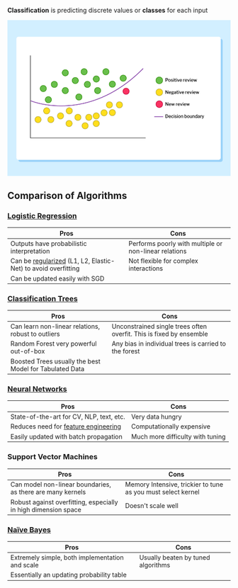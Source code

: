 

**Classification** is predicting discrete values or **classes** for each input

![](../Attachments/Pasted%20image%2020230225144653.png)

## Comparison of Algorithms

### [Logistic Regression](Logistic%20Regression.md)

| Pros | Cons |
| --- | --- |
| Outputs have probabilistic interpretation | Performs poorly with multiple or non-linear relations |
| Can be [regularized](Regularization.md) (L1, L2, Elastic-Net) to avoid overfitting | Not flexible for complex interactions |
| Can be updated easily with SGD | |


### [Classification Trees](Decision%20Trees.md)

| Pros | Cons |
| --- | --- |
| Can learn non-linear relations, robust to outliers | Unconstrained single trees often overfit. This is fixed by ensemble |
| Random Forest very powerful out-of-box | Any bias in individual trees is carried to the forest |
| Boosted Trees usually the best Model for Tabulated Data | |


### [Neural Networks](Deep%20Learning/Neural%20Networks.md)

| Pros | Cons |
| --- | --- |
| State-of-the-art for CV, NLP, text, etc. | Very data hungry |
| Reduces need for [feature engineering](MLOps/Preprocessing.md) | Computationally expensive |
| Easily updated with batch propagation | Much more difficulty with tuning |


### Support Vector Machines

| Pros | Cons |
| --- | --- |
| Can model non-linear boundaries, as there are many kernels | Memory Intensive, trickier to tune as you must select kernel |
| Robust against overfitting, especially in high dimension space | Doesn't scale well |


### [Naïve Bayes](Bayes%20Theorem.md)

| Pros | Cons |
| --- | --- |
| Extremely simple, both implementation and scale | Usually beaten by tuned algorithms |
| Essentially an updating probability table | |

